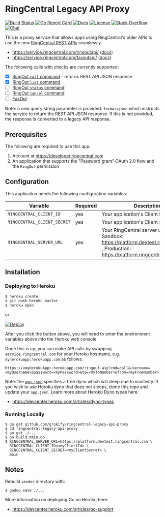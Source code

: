 RingCentral Legacy API Proxy
============================

[![Build Status][build-status-svg]][build-status-link]
[![Go Report Card][goreport-svg]][goreport-link]
[![Docs][docs-godoc-svg]][docs-godoc-link]
[![License][license-svg]][license-link]
[![Stack Overflow][stackoverflow-svg]][stackoverflow-url]
[![Chat][chat-svg]][chat-url]

 [build-status-svg]: https://api.travis-ci.org/grokify/ringcentral-legacy-api-proxy.svg?branch=master
 [build-status-link]: https://travis-ci.org/grokify/ringcentral-legacy-api-proxy
 [goreport-svg]: https://goreportcard.com/badge/github.com/grokify/ringcentral-legacy-api-proxy
 [goreport-link]: https://goreportcard.com/report/github.com/grokify/ringcentral-legacy-api-proxy
 [docs-godoc-svg]: https://img.shields.io/badge/docs-godoc-blue.svg
 [docs-godoc-link]: https://godoc.org/github.com/grokify/ringcentral-legacy-api-proxy
 [license-svg]: https://img.shields.io/badge/license-MIT-blue.svg
 [license-link]: https://github.com/grokify/ringcentral-legacy-api-proxy/blob/master/LICENSE
 [chat-svg]: https://img.shields.io/badge/chat-on%20glip-orange.svg
 [chat-url]: https://glipped.herokuapp.com/
 [stackoverflow-svg]: https://img.shields.io/badge/stack%20overflow-ringcentral-orange.svg
 [stackoverflow-url]: https://stackoverflow.com/questions/tagged/ringcentral

This is a proxy service that allows apps using RingCentral's older APIs to use the new [RingCentral REST APIs](https://developer.ringcentral.com) seamlessly.

* https://service.ringcentral.com/ringoutapi/ ([docs](https://grokify.github.io/ringcentral-legacy-api-proxy/ringoutapi.html))
* https://service.ringcentral.com/faxoutapi/ ([docs](https://grokify.github.io/ringcentral-legacy-api-proxy/faxoutapi.html))

The following calls with checks are currently supported:

* [x] [RingOut `call` command](https://grokify.github.io/ringcentral-legacy-api-proxy/ringoutapi.html#call) - returns REST API JSON response
* [x] [RingOut `list` command](https://grokify.github.io/ringcentral-legacy-api-proxy/ringoutapi.html#list)
* [ ] [RingOut `status` command](https://grokify.github.io/ringcentral-legacy-api-proxy/ringoutapi.html#status)
* [ ] [RingOut `cancel` command](https://grokify.github.io/ringcentral-legacy-api-proxy/ringoutapi.html#cancel)
* [ ] [FaxOut](https://grokify.github.io/ringcentral-legacy-api-proxy/faxoutapi.html)

Note: a new query string parameter is provided: `format=json` which instructs the service to return the REST API JSON response. If this is not provided, the response is converted to a legacy API response.

## Prerequisites

The following are required to use this app.

1. Account at https://developer.ringcentral.com
2. An application that supports the "Password grant" OAuth 2.0 flow and the `RingOut` permission

## Configuration

This application needs the following configuration variables:

| Variable | Required | Description |
|----------|----------|-------------|
| `RINGCENTRAL_CLIENT_ID` | yes | Your application's Client ID |
| `RINGCENTRAL_CLIENT_SECRET` | yes | Your application's Client Secret |
| `RINGCENTRAL_SERVER_URL` | yes | Your RingCentral server url, e.g. Sandbox: https://platform.devtest.ringcentral.com , Production: https://platform.ringcentral.com |

## Installation

### Deploying to Heroku

```sh
$ heroku create
$ git push heroku master
$ heroku open
```

or

[![Deploy](https://www.herokucdn.com/deploy/button.png)](https://heroku.com/deploy)

After you click the button above, you will need to enter the environment variables above into the Heroku web console.

Once this is up, you can make API calls by swapping `service.ringcentral.com` for your Heroku hostname, e.g. `myherokuapp.herokuapp.com` as follows:

`https://<myHerokuApp>.herokuapp.com/ringout.asp?cmd=call&username=<myUsername>&password=<myPassword>&to=<myToNumber>&from=<myFromNumber>`

Note: the [`app.json`](https://github.com/grokify/ringcentral-legacy-api-proxy/blob/master/app.json#L17) specifies a free dyno which will sleep due to inactivity. If you wish to use Heroku dyno that does not sleeps, clone this repo and update your `app.json`. Learn more about Heroku Dyno types here:

* https://devcenter.heroku.com/articles/dyno-types

### Running Locally

```
$ go get github.com/grokify/ringcentral-legacy-api-proxy
$ cd ringcentral-legacy-api-proxy
$ go get ./...
$ go build main.go
$ RINGCENTRAL_SERVER_URL=https://platform.devtest.ringcentral.com \
  RINGCENTRAL_CLIENT_ID=<myClientId> \
  RINGCENTRAL_CLIENT_SECRET=<myClientSecret> \
  main
```

## Notes

Rebuild `vendor` directory with:

```
$ godep save ./...
```

More information on deploying Go on Heroku here:

* https://devcenter.heroku.com/articles/go-support